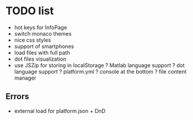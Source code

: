 # TODO list

- hot keys for InfoPage
- switch monaco themes
- nice css styles
- support of smartphones
- load files with full path
- dot files visualization
- use JSZip for storing in localStorage
? Matlab language support
? dot language support
? platform.yml
? console at the bottom
? file content manager

## Errors

- external load for platform.json + DnD
